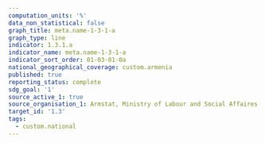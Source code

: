 ```yaml
---
computation_units: '%'
data_non_statistical: false
graph_title: meta.name-1-3-1-a
graph_type: line
indicator: 1.3.1.a
indicator_name: meta.name-1-3-1-a
indicator_sort_order: 01-03-01-0a
national_geographical_coverage: custom.armenia
published: true
reporting_status: complete
sdg_goal: '1'
source_active_1: true
source_organisation_1: Armstat, Ministry of Labour and Social Affaires of RA
target_id: '1.3'
tags:
  - custom.national
---
```

